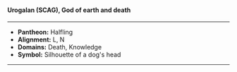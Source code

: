 #### Urogalan (SCAG), God of earth and death
___

- **Pantheon:** Halfling
- **Alignment:** L, N
- **Domains:** Death, Knowledge
- **Symbol:** Silhouette of a dog's head
___
